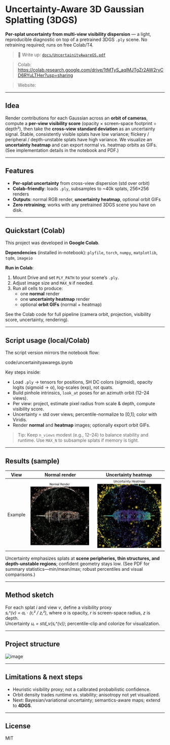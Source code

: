 # Uncertainty-Aware 3D Gaussian Splatting (3DGS)

**Per-splat uncertainty from multi-view visibility dispersion** — a light, reproducible diagnostic on top of a pretrained 3DGS `.ply` scene. No retraining required; runs on free Colab/T4.

> 📄 Write up: [`docs/UncertainityAwareGS.pdf`](docs/UncertainityAwareGS.pdf)

> Colab: https://colab.research.google.com/drive/1tMTyS_aqlMJTgZr2AW2ryCD6RYuLTHer?usp=sharing

> Website: 

---

## Idea 

Render contributions for each Gaussian across an **orbit of cameras**, compute a **per-view visibility score** (opacity × screen-space footprint ÷ depth²), then take the **cross-view standard deviation** as an uncertainty signal. Stable, consistently visible splats have low variance; flickery / peripheral / depth-unstable splats have high variance. We visualize an **uncertainty heatmap** and can export normal vs. heatmap orbits as GIFs. (See implementation details in the notebook and PDF.)

---

## Features

- **Per-splat uncertainty** from cross-view dispersion (std over orbit)  
- **Colab-friendly**: loads `.ply`, subsamples to ~40k splats, 256×256 renders  
- **Outputs**: normal RGB render, **uncertainty heatmap**, optional orbit GIFs  
- **Zero retraining**; works with any pretrained 3DGS scene you have on disk.

---

## Quickstart (Colab)

This project was developed in **Google Colab**.

**Dependencies** (installed in-notebook): `plyfile`, `torch`, `numpy`, `matplotlib`, `tqdm`, `imageio`

**Run in Colab**:
1. Mount Drive and set `PLY_PATH` to your scene’s `.ply`.  
2. Adjust image size and `MAX_N` if needed.  
3. Run all cells to produce:
   - one **normal** render
   - one **uncertainty heatmap** render
   - optional **orbit GIFs** (normal + heatmap)

See the Colab code for full pipeline (camera orbit, projection, visibility score, uncertainty, rendering).

---

## Script usage (local/Colab)

The script version mirrors the notebook flow:

code/uncertainityawaregs.ipynb


Key steps inside:
- Load `.ply` → tensors for positions, SH DC colors (sigmoid), opacity logits (sigmoid → α), log-scales (exp), rot quats.
- Build pinhole intrinsics, `look_at` poses for an azimuth orbit (12–24 views).
- Per view: project, estimate pixel radius from scale & depth, compute visibility score.
- Uncertainty = std over views; percentile-normalize to [0,1]; color with Viridis.
- Render **normal** and **heatmap** images; optionally export orbit GIFs. 

> Tip: Keep `n_views` modest (e.g., 12–24) to balance stability and runtime. Use `MAX_N` to subsample splats if memory is tight. 

---

## Results (sample)

| View | Normal render | Uncertainty heatmap |
|---|---|---|
| Example | ![normal](docs/assets/normal.png) | ![uncertainty](docs/assets/uncertainty.png) |

Uncertainty emphasizes splats at **scene peripheries, thin structures, and depth-unstable regions**; confident geometry stays low. (See PDF for summary statistics—min/mean/max; robust percentiles and visual comparisons.) 

---

## Method sketch

For each splat *i* and view *v*, define a visibility proxy  
*sᵢ^(v) = αᵢ · (rᵢ² / zᵢ²)*, where α is opacity, *r* is screen-space radius, *z* is depth.  
Uncertainty *uᵢ = std_v(sᵢ^(v))*; percentile-clip and colorize for visualization. 

---

## Project structure

<img width="227" height="193" alt="image" src="https://github.com/user-attachments/assets/2b763bbe-4e21-41b1-9575-a5c01021d3bc" />


---

## Limitations & next steps

- Heuristic visibility proxy; not a calibrated probabilistic confidence.  
- Orbit density trades runtime vs. stability; anisotropy not yet visualized.  
- Next: Bayesian/variational uncertainty; semantics-aware maps; extend to **4DGS**.

---

## License

MIT
